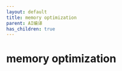 ```yaml
---
layout: default
title: memory optimization
parent: AI编译
has_children: true
---
```


# memory optimization